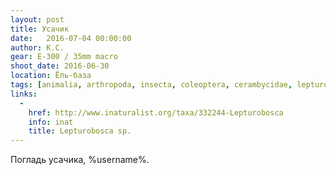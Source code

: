 ```yaml
---
layout: post
title: Усачик
date:   2016-07-04 00:00:00
author: К.С.
gear: E-300 / 35mm macro
shoot_date: 2016-06-30
location: Ёль-база
tags: [animalia, arthropoda, insecta, coleoptera, cerambycidae, lepturobosca]
links:
  -
    href: http://www.inaturalist.org/taxa/332244-Lepturobosca
    info: inat
    title: Lepturobosca sp.
---
```


Погладь усачика, %username%.
